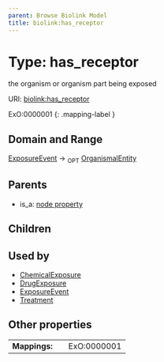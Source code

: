 ```yaml
---
parent: Browse Biolink Model
title: biolink:has_receptor
---
```


# Type: has_receptor


the organism or organism part being exposed

URI: [biolink:has_receptor](https://w3id.org/biolink/vocab/has_receptor)

ExO:0000001
{: .mapping-label }



## Domain and Range

[ExposureEvent](ExposureEvent.md) ->  <sub>OPT</sub> [OrganismalEntity](OrganismalEntity.md)

## Parents

 *  is_a: [node property](node_property.md)

## Children


## Used by

 * [ChemicalExposure](ChemicalExposure.md)
 * [DrugExposure](DrugExposure.md)
 * [ExposureEvent](ExposureEvent.md)
 * [Treatment](Treatment.md)

## Other properties

|  |  |  |
| --- | --- | --- |
| **Mappings:** | | ExO:0000001 |

